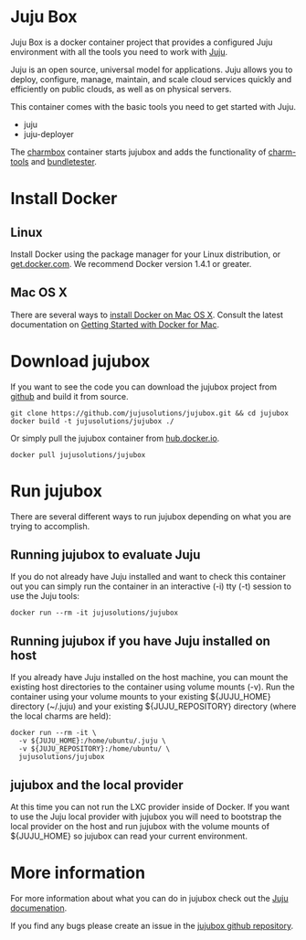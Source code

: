 # Juju Box

Juju Box is a docker container project that provides a configured Juju
environment with all the tools you need to work with 
[Juju](https://jujucharms.com).

Juju is an open source, universal model for applications. Juju allows you to 
deploy, configure, manage, maintain, and scale cloud services quickly and 
efficiently on public clouds, as well as on physical servers.

This container comes with the basic tools you need to get started with Juju.

 - juju
 - juju-deployer

The [charmbox](https://github.com/juju-solutions/charmbox) container starts 
jujubox and adds the functionality of 
[charm-tools](https://github.com/juju/charm-tools) and 
[bundletester](https://github.com/juju-solutions/bundletester).

# Install Docker

## Linux
Install Docker using the package manager for your Linux distribution, or
[get.docker.com](https://get.docker.com/). We recommend Docker version 1.4.1 or
greater.

## Mac OS X

There are several ways to 
[install Docker on Mac OS X](https://docs.docker.com/engine/installation/mac/). 
Consult the latest documentation on
[Getting Started with Docker for Mac](https://docs.docker.com/docker-for-mac/).

# Download jujubox

If you want to see the code you can download the jujubox project from 
[github](https://github.com/juju-solutions/jujubox) and build it from source.

```
git clone https://github.com/jujusolutions/jujubox.git && cd jujubox
docker build -t jujusolutions/jujubox ./
```

Or simply pull the jujubox container from
[hub.docker.io](https://registry.hub.docker.com/u/jujusolutions/jujubox/).

```
docker pull jujusolutions/jujubox
```

# Run jujubox

There are several different ways to run jujubox depending on what you are 
trying to accomplish. 

## Running jujubox to evaluate Juju

If you do not already have Juju installed and want to check this container out 
you can simply run the container in an interactive (-i) tty (-t) session to use
the Juju tools:

```
docker run --rm -it jujusolutions/jujubox 
```

## Running jujubox if you have Juju installed on host

If you already have Juju installed on the host machine, you can mount the 
existing host directories to the container using volume mounts (-v). Run the 
container using your volume mounts to your existing ${JUJU_HOME} directory 
(~/.juju) and your existing ${JUJU_REPOSITORY} directory (where the local 
charms are held):

```
docker run --rm -it \
  -v ${JUJU_HOME}:/home/ubuntu/.juju \
  -v ${JUJU_REPOSITORY}:/home/ubuntu/ \
  jujusolutions/jujubox
```

## jujubox and the local provider

At this time you can not run the LXC provider inside of Docker. If you want to
use the Juju local provider with jujubox you will need to bootstrap the local
provider on the host and run jujubox with the volume mounts of ${JUJU_HOME} so
jujubox can read your current environment.


# More information

For more information about what you can do in jujubox check out the 
[Juju documenation](https://jujucharms.com/docs).

If you find any bugs please create an issue in the 
[jujubox github repository](https://github.com/juju-solutions/jujubox/issues).
